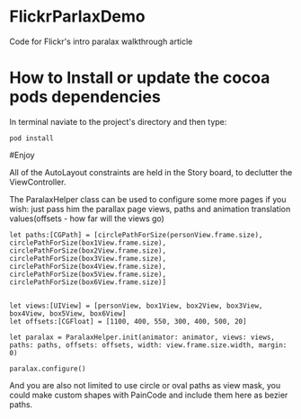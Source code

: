 # FlickrParlaxDemo 
Code for Flickr's intro paralax walkthrough article

# How to Install or update the cocoa pods dependencies

In terminal naviate to the project's directory and then type:

`pod install`

#Enjoy

All of the AutoLayout constraints are held in the Story board, to declutter the ViewController.

The ParalaxHelper class can be used to configure some more pages if you wish:
just pass him the parallax page views, paths and animation translation values(offsets - how far will the views go)

```
let paths:[CGPath] = [circlePathForSize(personView.frame.size), circlePathForSize(box1View.frame.size), circlePathForSize(box2View.frame.size), circlePathForSize(box3View.frame.size), circlePathForSize(box4View.frame.size), circlePathForSize(box5View.frame.size), circlePathForSize(box6View.frame.size)]


let views:[UIView] = [personView, box1View, box2View, box3View, box4View, box5View, box6View]
let offsets:[CGFloat] = [1100, 400, 550, 300, 400, 500, 20]

let paralax = ParalaxHelper.init(animator: animator, views: views, paths: paths, offsets: offsets, width: view.frame.size.width, margin: 0)

paralax.configure()
```

And you are also not limited to use circle or oval paths as view mask, you could make custom shapes with PainCode and include them here as bezier paths.
